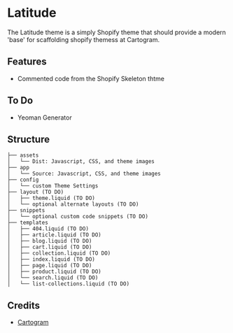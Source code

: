 Latitude
========

The Latitude theme is a simply Shopify theme that should provide a modern 'base' for scaffolding shopify themess at Cartogram.

Features
--------
- Commented code from the Shopify Skeleton thtme


To Do
--------
- Yeoman Generator


Structure
---------
```
├── assets
│   └── Dist: Javascript, CSS, and theme images
├── app
│   └── Source: Javascript, CSS, and theme images
├── config
│   └── custom Theme Settings
├── layout (TO DO)  
│   ├── theme.liquid (TO DO) 
│   └── optional alternate layouts (TO DO)
├── snippets
│   └── optional custom code snippets (TO DO)
├── templates
│   ├── 404.liquid (TO DO)
│   ├── article.liquid (TO DO)
│   ├── blog.liquid (TO DO)
│   ├── cart.liquid (TO DO)
│   ├── collection.liquid (TO DO)
│   ├── index.liquid (TO DO)
│   ├── page.liquid (TO DO)
│   ├── product.liquid (TO DO)
│   └── search.liquid (TO DO)
│   └── list-collections.liquid (TO DO)
```

Credits
-------

- [Cartogram](http://cartogram.ca/)